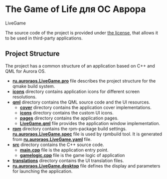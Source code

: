 # The Game of Life для ОС Аврора

LiveGame

The source code of the project is provided under
[the license](LICENSE.BSD-3-CLAUSE.md),
that allows it to be used in third-party applications.

## Project Structure

The project has a common structure
of an application based on C++ and QML for Aurora OS.

* **[ru.auroraos.LiveGame.pro](ru.auroraos.LiveGame.pro)** file
  describes the project structure for the qmake build system.
* **[icons](icons)** directory contains application icons for different screen resolutions.
* **[qml](qml)** directory contains the QML source code and the UI resources.
  * **[cover](qml/cover)** directory contains the application cover implementations.
  * **[icons](qml/icons)** directory contains the custom UI icons.
  * **[pages](qml/pages)** directory contains the application pages.
  * **[LiveGame.qml](qml/LiveGame.qml)** file
    provides the application window implementation.
* **[rpm](rpm)** directory contains the rpm-package build settings.
  **[ru.auroraos.LiveGame.spec](rpm/ru.auroraos.LiveGame.spec)** file is used by rpmbuild tool.
  It is generated from **[ru.auroraos.LiveGame.yaml](rpm/ru.auroraos.LiveGame.yaml)** file.
* **[src](src)** directory contains the C++ source code.
  * **[main.cpp](src/main.cpp)** file is the application entry point.
  *  **[gamelogic.cpp](src/gamelogic.cpp)** file is the game logic of application
* **[translations](translations)** directory contains the UI translation files.
* **[ru.auroraos.LiveGame.desktop](ru.auroraos.LiveGame.desktop)** file
  defines the display and parameters for launching the application.
